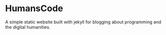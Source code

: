HumansCode
==========

A simple static website built with jekyll for blogging about programming and the digital humanities.

